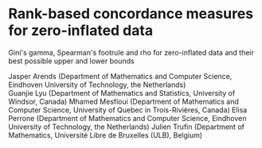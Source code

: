 # Rank-based concordance measures for zero-inflated data
Gini's gamma, Spearman's footrule and rho for zero-inflated data and their best possible upper and lower bounds


Jasper Arends (Department of Mathematics and Computer Science, Eindhoven University of Technology, the Netherlands) <br/>
Guanjie Lyu (Department of Mathematics and Statistics, University of Windsor, Canada)
Mhamed Mesfioui (Department of Mathematics and Computer Science, University of Quebec in Trois-Rivières, Canada)
Elisa Perrone (Department of Mathematics and Computer Science, Eindhoven University of Technology, the Netherlands)
Julien Trufin (Department of Mathematics, Université Libre de Bruxelles (ULB), Belgium)
